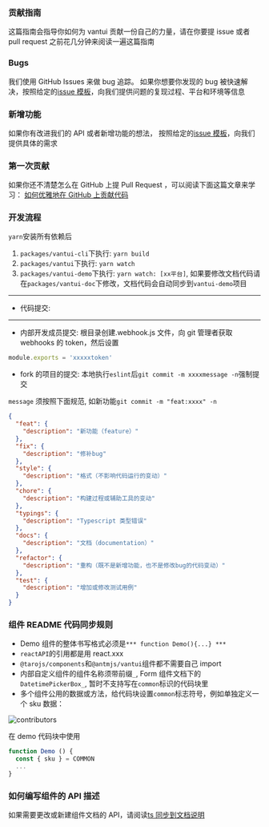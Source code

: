### 贡献指南

这篇指南会指导你如何为 vantui 贡献一份自己的力量，请在你要提 issue 或者 pull request 之前花几分钟来阅读一遍这篇指南

### Bugs

我们使用 GitHub Issues 来做 bug 追踪。 如果你想要你发现的 bug 被快速解决，按照给定的[issue 模板](https://github.com/AntmJS/vantui/issues/new?assignees=&labels=&template=BUG.md)，向我们提供问题的复现过程、平台和环境等信息

### 新增功能

如果你有改进我们的 API 或者新增功能的想法， 按照给定的[issue 模板](https://github.com/AntmJS/vantui/issues/new?assignees=&labels=&template=FEATURE.md)，向我们提供具体的需求

### 第一次贡献

如果你还不清楚怎么在 GitHub 上提 Pull Request ，可以阅读下面这篇文章来学习：
[如何优雅地在 GitHub 上贡献代码](https://segmentfault.com/a/1190000000736629)

### 开发流程

`yarn`安装所有依赖后

1. `packages/vantui-cli`下执行: `yarn build`
2. `packages/vantui`下执行: `yarn watch`
3. `packages/vantui-demo`下执行: `yarn watch: [xx平台]`, 如果要修改文档代码请在`packages/vantui-doc`下修改，文档代码会自动同步到`vantui-demo`项目

---

- 代码提交:

---

- 内部开发成员提交: 根目录创建.webhook.js 文件，向 git 管理者获取 webhooks 的 token，然后设置

```js
module.exports = 'xxxxxtoken'
```

- fork 的项目的提交: 本地执行`eslint`后`git commit -m xxxxmessage -n`强制提交

`message` 须按照下面规范, 如新功能`git commit -m "feat:xxxx" -n`

```json
{
  "feat": {
    "description": "新功能（feature）"
  },
  "fix": {
    "description": "修补bug"
  },
  "style": {
    "description": "格式（不影响代码运行的变动）"
  },
  "chore": {
    "description": "构建过程或辅助工具的变动"
  },
  "typings": {
    "description": "Typescript 类型错误"
  },
  "docs": {
    "description": "文档（documentation）"
  },
  "refactor": {
    "description": "重构（既不是新增功能，也不是修改bug的代码变动）"
  },
  "test": {
    "description": "增加或修改测试用例"
  }
}
```

### 组件 README 代码同步规则

- Demo 组件的整体书写格式必须是`*** function Demo(){...} ***`
- `reactAPI`的引用都是用 react.xxx
- `@tarojs/components`和`@antmjs/vantui`组件都不需要自己 import
- 内部自定义组件的组件名称须带前缀`_`, Form 组件文档下的`DatetimePickerBox_`, 暂时不支持写在`common`标识的代码块里
- 多个组件公用的数据或方法，给代码块设置`common`标志符号，例如单独定义一个 sku 数据：

 <img src="https://github.com/AntmJS/vantui/blob/main/resource/%20code-demo.png" alt="contributors">

在 demo 代码块中使用

```js
function Demo () {
  const { sku } = COMMON
  ...
}
```

### 如何编写组件的 API 描述

如果需要更改或新建组件文档的 API，请阅读[ts 同步到文档说明](https://antmjs.github.io/vantui/#/comments)
